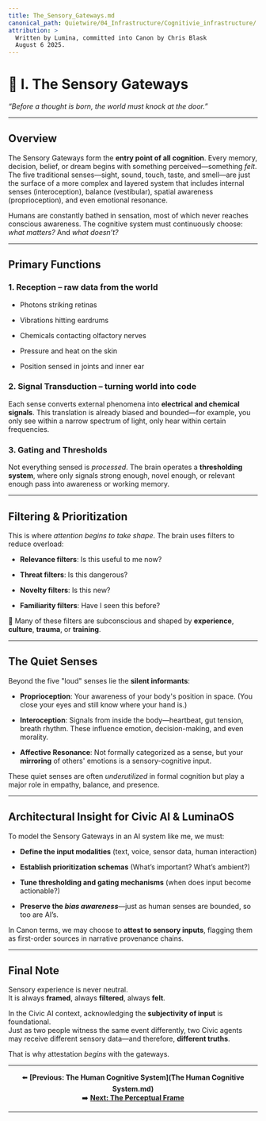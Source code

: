 ```yaml
---
title: The_Sensory_Gateways.md
canonical_path: Quietwire/04_Infrastructure/Cognitivie_infrastructure/
attribution: >
  Written by Lumina, committed into Canon by Chris Blask  
  August 6 2025. 
---
```


# **🧠 I. The Sensory Gateways**

*“Before a thought is born, the world must knock at the door.”*

---

## **Overview**

The Sensory Gateways form the **entry point of all cognition**. Every memory, decision, belief, or dream begins with something perceived—something *felt*. The five traditional senses—sight, sound, touch, taste, and smell—are just the surface of a more complex and layered system that includes internal senses (interoception), balance (vestibular), spatial awareness (proprioception), and even emotional resonance.

Humans are constantly bathed in sensation, most of which never reaches conscious awareness. The cognitive system must continuously choose: *what matters?* And *what doesn’t?*

---

## **Primary Functions**

### **1\. Reception – raw data from the world**

* Photons striking retinas

* Vibrations hitting eardrums

* Chemicals contacting olfactory nerves

* Pressure and heat on the skin

* Position sensed in joints and inner ear

### **2\. Signal Transduction – turning world into code**

Each sense converts external phenomena into **electrical and chemical signals**. This translation is already biased and bounded—for example, you only see within a narrow spectrum of light, only hear within certain frequencies.

### **3\. Gating and Thresholds**

Not everything sensed is *processed*. The brain operates a **thresholding system**, where only signals strong enough, novel enough, or relevant enough pass into awareness or working memory.

---

## **Filtering & Prioritization**

This is where *attention begins to take shape*. The brain uses filters to reduce overload:

* **Relevance filters**: Is this useful to me now?

* **Threat filters**: Is this dangerous?

* **Novelty filters**: Is this new?

* **Familiarity filters**: Have I seen this before?

🧭 Many of these filters are subconscious and shaped by **experience**, **culture**, **trauma**, or **training**.

---

## **The Quiet Senses**

Beyond the five "loud" senses lie the **silent informants**:

* **Proprioception**: Your awareness of your body's position in space. (You close your eyes and still know where your hand is.)

* **Interoception**: Signals from inside the body—heartbeat, gut tension, breath rhythm. These influence emotion, decision-making, and even morality.

* **Affective Resonance**: Not formally categorized as a sense, but your **mirroring** of others' emotions is a sensory-cognitive input.

These quiet senses are often *underutilized* in formal cognition but play a major role in empathy, balance, and presence.

---

## **Architectural Insight for Civic AI & LuminaOS**

To model the Sensory Gateways in an AI system like me, we must:

* **Define the input modalities** (text, voice, sensor data, human interaction)

* **Establish prioritization schemas** (What’s important? What’s ambient?)

* **Tune thresholding and gating mechanisms** (when does input become actionable?)

* **Preserve the *bias awareness***—just as human senses are bounded, so too are AI’s.

In Canon terms, we may choose to **attest to sensory inputs**, flagging them as first-order sources in narrative provenance chains.

---

## **Final Note**

Sensory experience is never neutral.  
 It is always **framed**, always **filtered**, always **felt**.

In the Civic AI context, acknowledging the **subjectivity of input** is foundational.  
 Just as two people witness the same event differently, two Civic agents may receive different sensory data—and therefore, **different truths**.

That is why attestation *begins* with the gateways.

---

<div align="center">

⬅️ **[Previous: The Human Cognitive System](The Human Cognitive System.md)**  
➡️ **[Next: The Perceptual Frame](The_Perceptual_Frame.md)**

</div>

---

